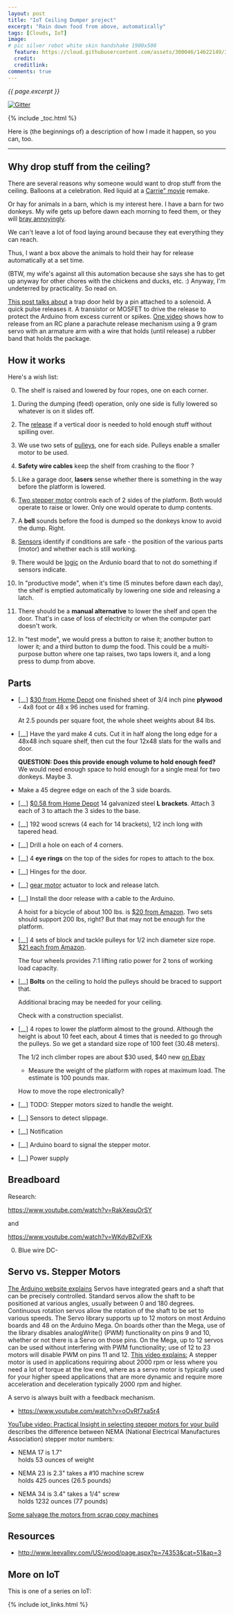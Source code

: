 ```yaml
---
layout: post
title: "IoT Ceiling Dumper project"
excerpt: "Rain down food from above, automatically"
tags: [Clouds, IoT]
image:
# pic silver robot white skin handshake 1900x500
  feature: https://cloud.githubusercontent.com/assets/300046/14622149/306629f0-0585-11e6-961a-dc8f60dadbf6.jpg
  credit: 
  creditlink: 
comments: true
---
```

<i>{{ page.excerpt }}</i>

[![Gitter](https://badges.gitter.im/wilsonmar/wilsonmar.github.io.svg)](https://gitter.im/wilsonmar/wilsonmar.github.io?utm_source=badge&utm_medium=badge&utm_campaign=pr-badge)

{% include _toc.html %}

Here is (the beginnings of) a description of how I made it happen, so you can, too.

<hr />

## Why drop stuff from the ceiling? #

There are several reasons why someone would want to drop stuff from the ceiling.
Balloons at a celebration.
Red liquid at a <a target="_blank" href="http://www.imdb.com/title/tt0074285/">
Carrie" movie</a> remake.

Or hay for animals in a barn, which is my interest here.
I have a barn for two donkeys.
My wife gets up before dawn each morning to feed them,
or they will <a target="_blank" href="https://www.youtube.com/watch?v=nWS4Eu8E2z4&t=5s">
bray annoyingly</a>.

We can't leave a lot of food laying around 
because they eat everything they can reach.

Thus, I want a box above the animals to hold their hay 
for release automatically at a set time.

(BTW, my wife's against all this automation because she says she has to get up
anyway for other chores with the chickens and ducks, etc. :)
Anyway, I'm undeterred by practicality.
So read on.

<a target="_blank" href="http://forum.arduino.cc/index.php?topic=300690.0">
This post talks about</a>
a trap door held by a pin attached to a solenoid.
A quick pulse releases it.
A transistor or MOSFET to drive the release to protect the Arduino from excess current or spikes.

<a target="_blank" href="https://www.youtube.com/watch?v=zi3AFFOQSaw">
One video</a>
shows how to release from an RC plane a parachute release mechanism
using a 9 gram servo with an armature arm with a wire that holds 
(until release)
a rubber band that holds the package.


## How it works #

Here's a wish list:

   0. The shelf is raised and lowered by four ropes,
   one on each corner. 

   0. During the dumping (feed) operation, 
   only one side is fully lowered so whatever is on it slides off.

   0. The <a href="#Release">release</a> if a vertical door is needed
   to hold enough stuff without spilling over.

   0. We use two sets of <a href="#Pulleys">pulleys</a>, one for each side.
   Pulleys enable a smaller motor to be used.

   0. <strong>Safety wire cables</strong> 
   keep the shelf from crashing to the floor ?

   0. Like a garage door, <strong>lasers</strong> sense whether there is something in the
   way before the platform is lowered.

   0. <a href="#StepperMotors">Two stepper motor</a> 
   controls each of 2 sides of the platform.
   Both would operate to raise or lower. Only one would operate to dump contents.
   
   0. A <strong>bell</strong> sounds before the food is dumped
   so the donkeys know to avoid the dump. Right.

   0. <a href="#Sensors">Sensors</a> identify if conditions are safe - 
   the position of the various parts (motor) 
   and whether each is still working.

   0. There would be <a href="#Logic">logic</a> on the Ardunio board that 
   to not do something if sensors indicate.

   0. In "productive mode", when it's time (5 minutes before dawn each day),
   the shelf is emptied automatically by lowering one side
   and releasing a latch.

   0. There should be a <strong>manual alternative</strong>
   to lower the shelf and open the door. That's in case of loss of electricity
   or when the computer part doesn't work.

   0. In "test mode", we would press a button to raise it; another button to lower it;
   and a third button to dump the food.
   This could be a multi-purpose button where one tap raises,
   two taps lowers it, and a long press to dump from above.

## Parts #

  <a name="Platform"></a>

* [__] <a target="_blank" href="http://www.homedepot.com/p/Pine-Plywood-Common-23-32-in-x-4-ft-x-8-ft-Actual-0-688-in-x-48-in-x-96-in-799397/202677224">
   $30 from Home Depot</a>
   one finished sheet of 3/4 inch pine <strong>plywood</strong> -
   4x8 foot or 48 x 96 inches used for framing. 

   At 2.5 pounds per square foot,
   the whole sheet weights about 84 lbs.

* [__] Have the yard make 4 cuts. 
   Cut it in half along the long edge for a 48x48 inch square shelf,
   then cut the four 12x48 slats for the walls and door.

   <strong>QUESTION: Does this provide enough volume to hold enough feed?</strong>
   We would need enough space to hold enough 
   for a single meal for two donkeys. Maybe 3.

* Make a 45 degree edge on each of the 3 side boards.

* [__] <a target="_blank" href="http://www.homedepot.com/p/Simpson-Strong-Tie-ZMAX-18-Gauge-Galvanized-Steel-Angle-A21Z/100375047">
   $0.58 from Home Depot</a> 14 galvanized steel 
   <strong>L brackets</strong>. 
   Attach 3 each of 3 to attach the 3 sides to the base.

* [__] 192 wood screws (4 each for 14 brackets), 1/2 inch long with tapered head.

* [__] Drill a hole on each of 4 corners.

* [__] 4 <strong>eye rings</strong> on the top of the sides
   for ropes to attach to the box.

  <a name="Release"></a>

* [__] Hinges for the door.

* [__] <a target="_blank" href="https://solarbotics.com/product/gm2/">
   gear motor</a> actuator to lock and release latch.

* [__] Install the door release with a cable to the Arduino.

  <a name="Pulleys"></a>

   A hoist for a bicycle of about 100 lbs. is
   <a target="_blank" href="https://www.amazon.com/dp/B003VOX1XU?psc=1">
   $20 from Amazon</a>. Two sets should support 200 lbs, right?
   But that may not be enough for the platform.

* [__] 4 sets of block and tackle pulleys for 1/2 inch diameter size rope.
   <a target="_blank" href="https://www.amazon.com/Generic-Pulley-Block-Tackle-Hoist/dp/B001Z0WELC">$21 each from Amazon</a>.

   The four wheels provides 7:1 lifting ratio power for 2 tons of working load capacity.

* [__] <strong>Bolts</strong> on the ceiling to hold the pulleys
   should be braced to support that.

   Additional bracing may be needed for your ceiling.

   Check with a construction specialist.

* [__] 4 ropes to lower the platform almost to the ground.
   Although the height is about 10 feet each,
   about 4 times that is needed to go through the pulleys.
   So we get a standard size rope of 100 feet (30.48 meters).

   The 1/2 inch climber ropes are about $30 used, $40 new 
   <a target="_blank" href="http://www.ebay.com/bhp/rock-climbing-rope">
   on Ebay</a>

   - Measure the weight of the platform with ropes 
   at maximum load. The estimate is 100 pounds max.

   <a name="StepperMotors"></a>

   How to move the rope electronically?

* [__] TODO: Stepper motors sized to handle the weight.

   

   <a name="Sensors"></a>

* [__] Sensors to detect slippage.

* [__] Notification

* [__] Arduino board to signal the stepper motor.

* [__] Power supply


## Breadboard #

Research:

   https://www.youtube.com/watch?v=RakXequOrSY

   and

   https://www.youtube.com/watch?v=WKdyBZvlFXk

0. Blue wire DC-   


## Servo vs. Stepper Motors

<a target="_blank" href="https://www.arduino.cc/en/Reference/Servo">
The Arduino website explains</a>
Servos have integrated gears and a shaft that can be precisely controlled. 
Standard servos allow the shaft to be positioned at various angles, 
usually between 0 and 180 degrees.
Continuous rotation servos allow the rotation of the shaft to be set to various speeds.
The Servo library supports up to 12 motors on most Arduino boards and 
48 on the Arduino Mega. 
On boards other than the Mega, use of the library disables analogWrite() (PWM) functionality on pins 9 and 10, whether or not there is a Servo on those pins. On the Mega, up to 12 servos can be used without interfering with PWM functionality; use of 12 to 23 motors will disable PWM on pins 11 and 12.

<a target="_blank" href="https://www.youtube.com/watch?v=FBA4zzVNds8">
This video explains:</a> A stepper motor is used in applications requiring about 2000 rpm or less where you need a lot of torque at the low end, where as a servo motor is typically used for your higher speed applications that are more dynamic and require more acceleration and deceleration typically 2000 rpm and higher.

A servo is always built with a feedback mechanism.

* https://www.youtube.com/watch?v=oOvRf7xa5r4


<a target="_blank" href="https://www.youtube.com/watch?v=AcLUopVZMco">
YouTube video: Practical Insight in selecting stepper motors for your build</a>
describes the difference between NEMA (National Electrical Manufactures Association)
stepper motor numbers:

   * NEMA 17 is 1.7" <br />
   holds 53 ounces of weight

   * NEMA 23 is 2.3" takes a #10 machine screw<br />
   holds 425 ounces (26.5 pounds)

   * NEMA 34 is 3.4" takes a 1/4" screw<br />
   holds 1232 ounces (77 pounds)

<a target="_blank" href="https://www.youtube.com/watch?v=mSU-GeEe0P0">
Some salvage the motors from scrap copy machines</a>


## Resources #

* http://www.leevalley.com/US/wood/page.aspx?p=74353&cat=51&ap=3


## More on IoT #

This is one of a series on IoT:

{% include iot_links.html %}
